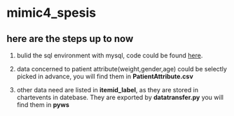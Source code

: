 # mimic4_spesis
 

 ## here are the steps up to now

1. bulid the sql environment with mysql, code could be found [here](https://github.com/MIT-LCP/mimic-code/tree/main/mimic-iv/buildmimic/mysql).

2. data concerned to patient attribute(weight,gender,age) could be selectly picked in advance, you will find them in **PatientAttribute.csv**

3. other data need are listed in **itemid_label**, as they are stored in chartevents in datebase. They are exported by **datatransfer.py** you will find them in **pyws**



